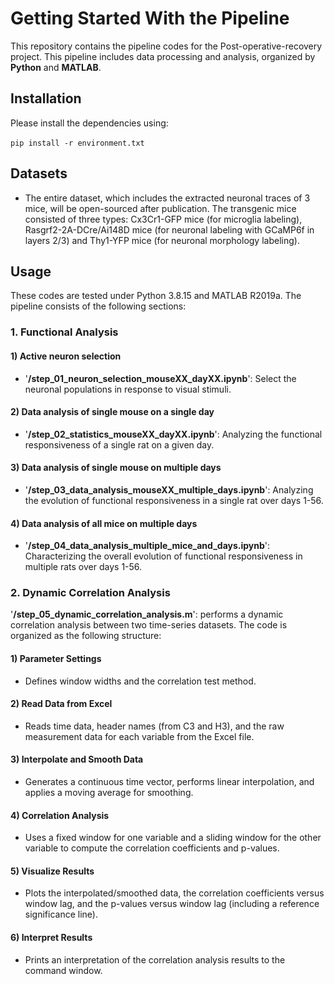 # Getting Started With the Pipeline

This repository contains the pipeline codes for the Post-operative-recovery project. This pipeline includes data processing and analysis, organized by **Python** and **MATLAB**.

## Installation

Please install the dependencies using: 

​`pip install -r environment.txt`

## Datasets

* The entire dataset, which includes the extracted neuronal traces of 3 mice, will be open-sourced after publication. The transgenic mice consisted of three types: Cx3Cr1-GFP mice (for microglia labeling), Rasgrf2-2A-DCre/Ai148D mice (for neuronal labeling with GCaMP6f in layers 2/3) and Thy1-YFP mice (for neuronal morphology labeling).

## Usage

These codes are tested under Python 3.8.15 and MATLAB R2019a. The pipeline consists of the following sections:
  <br/>

### 1. Functional Analysis

#### 1) Active neuron selection

  * '**/step_01_neuron_selection_mouseXX_dayXX.ipynb**': Select the neuronal populations in response to visual stimuli.

#### 2) Data analysis of single mouse on a single day

  * '**/step_02_statistics_mouseXX_dayXX.ipynb**': Analyzing the functional responsiveness of a single rat on a given day.

#### 3) Data analysis of single mouse on multiple days

  * '**/step_03_data_analysis_mouseXX_multiple_days.ipynb**': Analyzing the evolution of functional responsiveness in a single rat over days 1-56.

#### 4) Data analysis of all mice on multiple days

  * '**/step_04_data_analysis_multiple_mice_and_days.ipynb**': Characterizing the overall evolution of functional responsiveness in multiple rats over days 1-56.

### 2. Dynamic Correlation Analysis

'**/step_05_dynamic_correlation_analysis.m**': performs a dynamic correlation analysis between two time-series datasets. The code is organized as the following structure: 

#### 1) Parameter Settings
  * Defines window widths and the correlation test method.
  
#### 2) Read Data from Excel
  * Reads time data, header names (from C3 and H3), and the raw measurement data for each variable from the Excel file.

#### 3) Interpolate and Smooth Data
  * Generates a continuous time vector, performs linear interpolation, and applies a moving average for smoothing.
  
#### 4) Correlation Analysis
  * Uses a fixed window for one variable and a sliding window for the other variable to compute the correlation coefficients and p-values.
  
#### 5) Visualize Results
  * Plots the interpolated/smoothed data, the correlation coefficients versus window lag, and the p-values versus window lag (including a reference significance line).
  
#### 6) Interpret Results
  * Prints an interpretation of the correlation analysis results to the command window.
  <br/>
